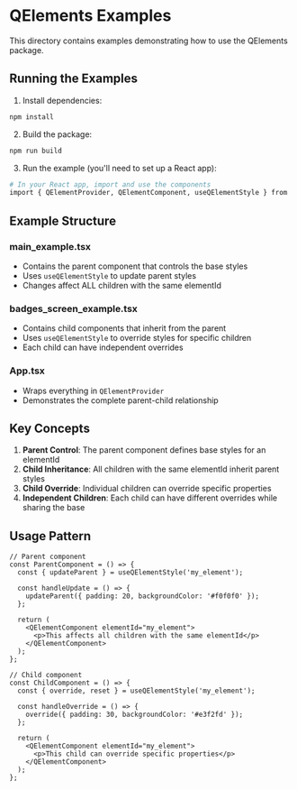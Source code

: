 # QElements Examples

This directory contains examples demonstrating how to use the QElements package.

## Running the Examples

1. Install dependencies:
```bash
npm install
```

2. Build the package:
```bash
npm run build
```

3. Run the example (you'll need to set up a React app):
```bash
# In your React app, import and use the components
import { QElementProvider, QElementComponent, useQElementStyle } from 'qelements';
```

## Example Structure

### main_example.tsx
- Contains the parent component that controls the base styles
- Uses `useQElementStyle` to update parent styles
- Changes affect ALL children with the same elementId

### badges_screen_example.tsx
- Contains child components that inherit from the parent
- Uses `useQElementStyle` to override styles for specific children
- Each child can have independent overrides

### App.tsx
- Wraps everything in `QElementProvider`
- Demonstrates the complete parent-child relationship

## Key Concepts

1. **Parent Control**: The parent component defines base styles for an elementId
2. **Child Inheritance**: All children with the same elementId inherit parent styles
3. **Child Override**: Individual children can override specific properties
4. **Independent Children**: Each child can have different overrides while sharing the base

## Usage Pattern

```tsx
// Parent component
const ParentComponent = () => {
  const { updateParent } = useQElementStyle('my_element');
  
  const handleUpdate = () => {
    updateParent({ padding: 20, backgroundColor: '#f0f0f0' });
  };
  
  return (
    <QElementComponent elementId="my_element">
      <p>This affects all children with the same elementId</p>
    </QElementComponent>
  );
};

// Child component
const ChildComponent = () => {
  const { override, reset } = useQElementStyle('my_element');
  
  const handleOverride = () => {
    override({ padding: 30, backgroundColor: '#e3f2fd' });
  };
  
  return (
    <QElementComponent elementId="my_element">
      <p>This child can override specific properties</p>
    </QElementComponent>
  );
};
```

